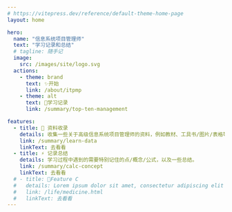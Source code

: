 ```yaml
---
# https://vitepress.dev/reference/default-theme-home-page
layout: home

hero:
  name: "信息系统项目管理师"
  text: "学习记录和总结"
  # tagline: 随手记
  image: 
    src: /images/site/logo.svg
  actions:
    - theme: brand
      text: ✨开始
      link: /about/itpmp
    - theme: alt
      text: 🚀学习记录
      link: /summary/top-ten-management

features:
  - title: 🎨 资料收录
    details: 收集一些关于高级信息系统项目管理师的资料，例如教材、工具书/图片/表格等。
    link: /summary/learn-data
    linkText: 去看看
  - title: ⚡️ 记录总结
    details: 学习过程中遇到的需要特别记住的点/概念/公式，以及一些总结。
    link: /summary/calc-concept
    linkText: 去看看
  # - title: 🎉Feature C
  #   details: Lorem ipsum dolor sit amet, consectetur adipiscing elit
  #   link: /life/medicine.html
  #   linkText: 去看看
---
```


<script setup lang="ts">
  import { onMounted } from 'vue'
  import confetti from 'canvas-confetti'
  onMounted(() => {
    setTimeout(() => {
      confetti({
        particleCount: 100,
        spread: 170,
        origin: { y: 0.6 },
      })
    }, 200)
  })

// const end = Date.now() + (1 * 260);
// const colors = ['#3451b2', '#6f42c1', '#299764'];
// (function frame() {
//   confetti({
//     particleCount: 2,
//     angle: 60,
//     spread: 55,
//     origin: { x: 0 },
//     // colors: colors ?? []
//   });
//   confetti({
//     particleCount: 2,
//     angle: 120,
//     spread: 55,
//     origin: { x: 1 },
//     // colors: colors ?? []
//   });

//   if (Date.now() < end) {
//     requestAnimationFrame(frame);
//   }
// }());
</script>